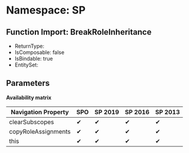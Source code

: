 # Namespace: SP

## Function Import: BreakRoleInheritance

- ReturnType: 
- IsComposable: false
- IsBindable: true
- EntitySet: 

## Parameters

**Availability matrix**

Navigation Property | SPO | SP 2019 | SP 2016 | SP 2013
----------|-----|---------|---------|--------
clearSubscopes | ✔ | ✔ | ✔ | ✔
copyRoleAssignments | ✔ | ✔ | ✔ | ✔
this | ✔ | ✔ | ✔ | ✔
